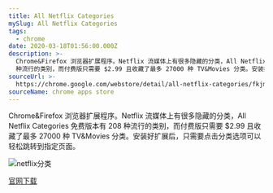 ```yaml
---
title: All Netflix Categories
mySlug: All Netflix Categories
tags:
  - chrome
date: 2020-03-18T01:56:00.000Z
description: >-
  Chrome&Firefox 浏览器扩展程序。Netflix 流媒体上有很多隐藏的分类，All Netflix Categories 免费版本有 208
  种流行的类别，而付费版只需要 $2.99 且收藏了最多 27000 种 TV&Movies 分类。安装好扩展后，只需要点击分类选项可以轻松跳转到指定页面。
sourceUrl: >-
  https://chrome.google.com/webstore/detail/all-netflix-categories/fkjmbiakdlohkehbmcoalflelnbhpkpl
sourceName: chrome apps store
---
```

Chrome&Firefox 浏览器扩展程序。Netflix 流媒体上有很多隐藏的分类，All Netflix Categories 免费版本有 208 种流行的类别，而付费版只需要 $2.99 且收藏了最多 27000 种 TV&Movies 分类。安装好扩展后，只需要点击分类选项可以轻松跳转到指定页面。

![netflix分类](https://i.loli.net/2020/03/19/hl7JvZAKOsWqL1F.png)

[官网下载](https://chrome.google.com/webstore/detail/all-netflix-categories/fkjmbiakdlohkehbmcoalflelnbhpkpl)